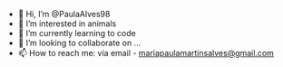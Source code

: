 - 👋 Hi, I’m @PaulaAlves98
- 👀 I’m interested in animals
- 🌱 I’m currently learning to code
- 💞️ I’m looking to collaborate on ...
- 📫 How to reach me: via email - mariapaulamartinsalves@gmail.com
<!---
PaulaAlves98/PaulaAlves98 is a ✨ special ✨ repository because its `README.md` (this file) appears on your GitHub profile.
You can click the Preview link to take a look at your changes.
--->
